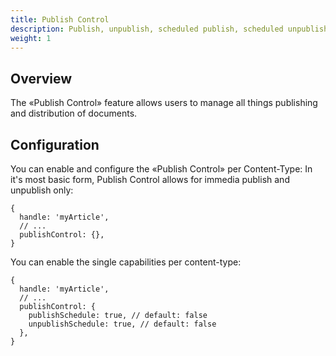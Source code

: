 ```yaml
---
title: Publish Control
description: Publish, unpublish, scheduled publish, scheduled unpublish documents
weight: 1
---
```

## Overview

The «Publish Control» feature allows users to manage all things publishing and distribution of documents.

## Configuration
You can enable and configure the «Publish Control» per Content-Type:
In it's most basic form, Publish Control allows for immedia publish and unpublish only:
```
{
  handle: 'myArticle',
  // ...
  publishControl: {},
}
```

You can enable the single capabilities per content-type:
```
{
  handle: 'myArticle',
  // ...
  publishControl: {
    publishSchedule: true, // default: false
    unpublishSchedule: true, // default: false
  },
}
```